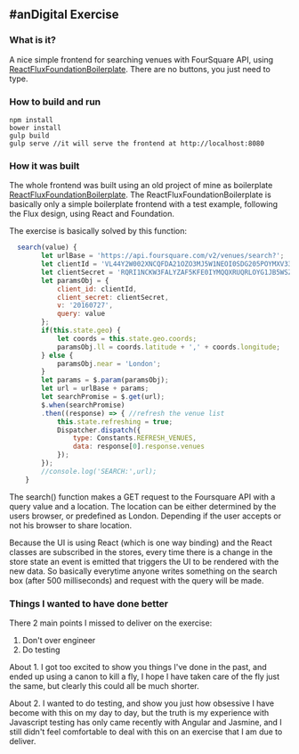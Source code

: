 
#anDigital Exercise
---
### What is it?

 A nice simple frontend for searching venues with FourSquare API, using [ReactFluxFoundationBoilerplate](https://github.com/daragao/ReactFluxFoundationBoilerplate).
 There are no buttons, you just need to type.
 
### How to build and run

```
npm install  
bower install
gulp build
gulp serve //it will serve the frontend at http://localhost:8080
```

### How it was built

 The whole frontend was built using an old project of mine as boilerplate [ReactFluxFoundationBoilerplate](https://github.com/daragao/ReactFluxFoundationBoilerplate). The ReactFluxFoundationBoilerplate is basically only a simple boilerplate frontend with a test example, following the Flux design, using React and Foundation.
  
  The exercise is basically solved by this function:

```javascript
  search(value) {
        let urlBase = 'https://api.foursquare.com/v2/venues/search?';
        let clientId = 'VL44Y2W002XNCQFDA21OZO3MJ5W1NEOI0SDG205POYMXV33O';
        let clientSecret = 'RQRI1NCKW3FALYZAF5KFE0IYMQQXRUQRLOYG1JB5WSZONYAG';
        let paramsObj = {
            client_id: clientId,
            client_secret: clientSecret,
            v: '20160727',
            query: value
        };
        if(this.state.geo) {
            let coords = this.state.geo.coords;
            paramsObj.ll = coords.latitude + ',' + coords.longitude;
        } else {
            paramsObj.near = 'London';
        }
        let params = $.param(paramsObj);
        let url = urlBase + params;
        let searchPromise = $.get(url);
        $.when(searchPromise)
        .then((response) => { //refresh the venue list
            this.state.refreshing = true;
            Dispatcher.dispatch({
                type: Constants.REFRESH_VENUES,
                data: response[0].response.venues
            });
        });
        //console.log('SEARCH:',url);
    }
```

 The search() function makes a GET request to the Foursquare API with a query value and a location. The location can be either determined by the users browser, or predefined as London. Depending if the user accepts or not his browser to share location.
 
 Because the UI is using React (which is one way binding) and the React classes are subscribed in the stores, every time there is a change in the store state an event is emitted that triggers the UI to be rendered with the new data. So basically everytime anyone writes something on the search box (after 500 milliseconds) and request with the query will be made.

### Things I wanted to have done better

 There 2 main points I missed to deliver on the exercise:

  1. Don't over engineer
  2. Do testing
 
 About 1. I got too excited to show you things I've done in the past, and ended up using a canon to kill a fly, I hope I have taken care of the fly just the same, but clearly this could all be much shorter.

 About 2. I wanted to do testing, and show you just how obsessive I have become with this on my day to day, but the truth is my experience with Javascript testing has only came recently with Angular and Jasmine, and I still didn't feel comfortable to deal with this on an exercise that I am due to deliver.